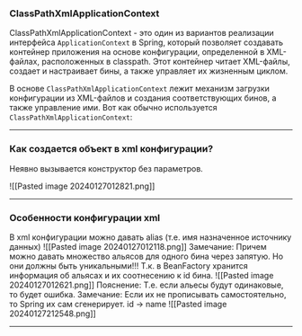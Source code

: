 
### ClassPathXmlApplicationContext

ClassPathXmlApplicationContext - это один из вариантов реализации интерфейса `ApplicationContext` в Spring, который позволяет создавать контейнер приложения на основе конфигурации, определенной в XML-файлах, расположенных в classpath. Этот контейнер читает XML-файлы, создает и настраивает бины, а также управляет их жизненным циклом.

В основе `ClassPathXmlApplicationContext` лежит механизм загрузки конфигурации из XML-файлов и создания соответствующих бинов, а также управление ими. Вот как обычно используется `ClassPathXmlApplicationContext`:

---

### Как создается объект в xml конфигурации?

Неявно вызывается конструктор без параметров.

![[Pasted image 20240127012821.png]]

---

### Особенности конфигурации xml

В xml конфигурации можно давать alias (т.е. имя назначенное источнику данных)
![[Pasted image 20240127012118.png]]
Замечание: Причем можно давать множество альясов для одного бина через запятую.
Но они должны быть уникальными!!! Т.к. в BeanFactory хранится информация об альясах и их соотнесению к id бина.
![[Pasted image 20240127012621.png]]
Пояснение: Т.е. если альесы будут одинаковые, то будет ошибка.
Замечание: Если их не прописывать самостоятельно, то Spring их сам сгенерирует.
id -> name
![[Pasted image 20240127212548.png]]

----------

